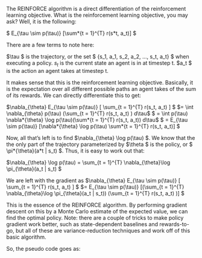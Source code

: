 The REINFORCE algorithm is a direct differentiation of the reinforcement
learning objective. What is the reinforcement learning objective, you
may ask? Well, it is the following:

\$ E\_{\tau \sim p(\tau)} [\sum*{t = 1}\^{T} r(s*t, a\_t)] \$

There are a few terms to note here:

$\tau $ is the trajectory, or the set \$ {s\_1, a\_1, s\_2, a\_2, …,
s\_t, a\_t} \$ when executing a policy. $s_t$ is the current state an
agent is in at timestep t. $a_t $ is the action an agent takes at
timestep t.

It makes sense that this is the reinforcement learning objective.
Basically, it is the expectation over all different possible paths an
agent takes of the sum of its rewards. We can directly differentiate
this to get:

$\nabla_{\theta} E_{\tau \sim p(\tau)} [ \sum_{t = 1}^{T} r(s_t, a_t) ] $
$= \int \nabla_{\theta} p(\tau) (\sum_{t = 1}^{T} r(s_t, a_t) ) d\tau$
\$ = \int p(\tau) \nabla*{\theta} \log p(\tau)(\sum*{t = 1}\^{T} r(s\_t,
a\_t)) d\tau\$ \$ = E\_{\tau \sim p(\tau)} [\nabla*{\theta} \log p(\tau)
\sum*{t = 1}\^{T} r(s\_t, a\_t)] \$

Now, all that’s left is to find $\nabla_{\theta} \log p(\tau) $. We know
that the the only part of the trajectory parameterized by $\theta $ is
the policy, or \$ \pi*{\theta}(a*t | s\_t) \$. Thus, it is easy to work
out that:

$\nabla_{\theta} \log p(\tau) = \sum_{t = 1}^{T} \nabla_{\theta}\log \pi_{\theta}(a_t | s_t) $

We are left with the gradient as
$\nabla_{\theta} E_{\tau \sim p(\tau)} [ \sum_{t = 1}^{T} r(s_t, a_t) ] $
$= E_{\tau \sim p(\tau)} [(\sum_{t = 1}^{T} \nabla_{\theta}\log \pi_{\theta}(a_t | s_t)) (\sum_{t = 1}^{T} r(s_t, a_t) )] $

This is the essence of the REINFORCE algorithm. By performing gradient
descent on this by a Monte Carlo estimate of the expected value, we can
find the optimal policy. Note: there are a couple of tricks to make
policy gradient work better, such as state-dependent baselines and
rewards-to-go, but all of these are variance-reduction techniques and
work off of this basic algorithm.

So, the pseudo code goes as:

